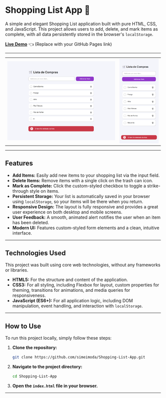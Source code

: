 # Shopping List App 🛒

A simple and elegant Shopping List application built with pure HTML, CSS, and JavaScript. This project allows users to add, delete, and mark items as complete, with all data persistently stored in the browser's `localStorage`.

**[Live Demo](https://simeimoda.github.io/Shopping-List-App/)** 👈 (Replace with your GitHub Pages link)

---

<table>
  <tr>
    <td><img src="./assets/screenshot01.png" alt="App Screenshot 01" width="100%"></td>
    <td><img src="./assets/screenshot02.png" alt="App Screenshot 02" width="100%"></td>
  </tr>
</table>

---

## Features

-   **Add Items:** Easily add new items to your shopping list via the input field.
-   **Delete Items:** Remove items with a single click on the trash can icon.
-   **Mark as Complete:** Click the custom-styled checkbox to toggle a strike-through style on items.
-   **Persistent Storage:** Your list is automatically saved in your browser using `localStorage`, so your items will be there when you return.
-   **Responsive Design:** The layout is fully responsive and provides a great user experience on both desktop and mobile screens.
-   **User Feedback:** A smooth, animated alert notifies the user when an item has been deleted.
-   **Modern UI:** Features custom-styled form elements and a clean, intuitive interface.

---

## Technologies Used

This project was built using core web technologies, without any frameworks or libraries.

-   **HTML5:** For the structure and content of the application.
-   **CSS3:** For all styling, including Flexbox for layout, custom properties for theming, transitions for animations, and media queries for responsiveness.
-   **JavaScript (ES6+):** For all application logic, including DOM manipulation, event handling, and interaction with `localStorage`.

---

## How to Use

To run this project locally, simply follow these steps:

1.  **Clone the repository:**
    ```bash
    git clone https://github.com/simeimoda/Shopping-List-App.git
    ```

2.  **Navigate to the project directory:**
    ```bash
    cd Shopping-List-App
    

3.  **Open the `index.html` file in your browser.** 

---

